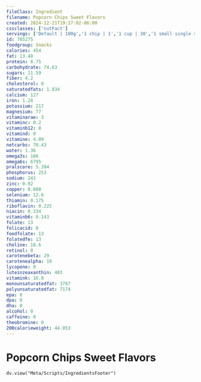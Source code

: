 ```yaml
---
fileClass: Ingredient
filename: Popcorn Chips Sweet Flavors
created: 2024-12-21T19:27:02-06:00
cssclasses: ['nutFact']
servings: ['Default | 100g','1 chip | 1','1 cup | 30','1 small single serving bag | 28','1 medium single serving bag | 57','1 large single serving bag | 85']
id: 785275
foodgroup: Snacks
calories: 454
fat: 13.48
protein: 8.75
carbohydrate: 74.63
sugars: 11.59
fiber: 4.2
cholesterol: 0
saturatedfats: 1.834
calcium: 127
iron: 1.28
potassium: 217
magnesium: 77
vitaminarae: 3
vitaminc: 0.2
vitaminb12: 0
vitamind: 0
vitamine: 4.09
netcarbs: 70.43
water: 1.36
omega3s: 166
omega6s: 6795
pralscore: 5.394
phosphorus: 253
sodium: 243
zinc: 0.92
copper: 0.088
selenium: 12.6
thiamin: 0.175
riboflavin: 0.225
niacin: 0.334
vitaminb6: 0.143
folate: 13
folicacid: 0
foodfolate: 13
folatedfe: 13
choline: 18.6
retinol: 0
carotenebeta: 29
carotenealpha: 19
lycopene: 0
luteinzeaxanthin: 403
vitamink: 16.8
monounsaturatedfat: 3787
polyunsaturatedfat: 7174
epa: 0
dpa: 0
dha: 0
alcohol: 0
caffeine: 0
theobromine: 0
200calorieweight: 44.053
---
```


# Popcorn Chips Sweet Flavors

```dataviewjs
dv.view("Meta/Scripts/IngredientsFooter")
```